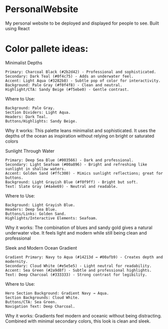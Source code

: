 # PersonalWebsite
My personal website to be deployed and displayed for people to see.
Built using React

# Color pallete ideas: 
Minimalist Depths

    Primary: Charcoal Black (#2b2d42) - Professional and sophisticated.
    Secondary: Dark Teal (#0f4c75) - Adds an underwater feel.
    Accent: Light Aqua (#3282b8) - Subtle pop of color for interactivity.
    Background: Pale Gray (#f0f4f8) - Clean and neutral.
    Highlight/CTA: Sandy Beige (#f5ebe0) - Gentle contrast.

Where to Use:

    Background: Pale Gray.
    Section Dividers: Light Aqua.
    Headers: Dark Teal.
    Buttons/Highlights: Sandy Beige.

Why it works: This palette leans minimalist and sophisticated. It uses the depths of the ocean as inspiration without relying on bright or saturated colors

Sunlight Through Water

    Primary: Deep Sea Blue (#003566) - Dark and professional.
    Secondary: Light Seafoam (#00a896) - Bright and refreshing like sunlight in shallow waters.
    Accent: Golden Sand (#ffc300) - Mimics sunlight reflections; great for buttons.
    Background: Light Grayish Blue (#f0f9ff) - Bright but soft.
    Text: Slate Gray (#4a4e69) - Neutral and readable.

Where to Use:

    Background: Light Grayish Blue.
    Headers: Deep Sea Blue.
    Buttons/Links: Golden Sand.
    Highlights/Interactive Elements: Seafoam.

Why it works: The combination of blues and sandy gold gives a natural underwater vibe. It feels light and modern while still being clean and professional

Sleek and Modern Ocean Gradient

    Gradient Primary: Navy to Aqua (#14213d → #00afb9) - Creates depth and modernity.
    Secondary: Cloud White (#e5e5e5) - Light neutral for readability.
    Accent: Sea Green (#2a9d8f) - Subtle and professional highlights.
    Text: Deep Charcoal (#333333) - Strong contrast for legibility.

Where to Use:

    Hero Section Background: Gradient Navy → Aqua.
    Section Backgrounds: Cloud White.
    Buttons/CTA: Sea Green.
    Navigation Text: Deep Charcoal.

Why it works: Gradients feel modern and oceanic without being distracting. Combined with minimal secondary colors, this look is clean and sleek.

